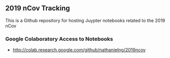 ## 2019 nCov Tracking

This is a Github repository for hosting
Juypter notebooks related to the 2019 nCov

### Google Colaboratory Access to Notebooks

- http://colab.research.google.com/github/nathanielng/2019ncov

